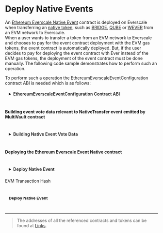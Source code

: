 <div class="DeployNativeEvent">

# Deploy Native Events

An [Ethereum Everscale Native Event](../../../../../docs/Concepts/Events.md#evm-to-ever-events) contract is deployed on Everscale when transferring an [native token](../../../../../docs/Concepts/TokenTypes.md), such as [BRIDGE](../../../../../docs/addresses.md#bridge), [QUBE](../../../../../docs/addresses.md#qube) or [WEVER](../../../../../docs/addresses.md#wever) from an EVM network to Everscale.\
When a user wants to transfer a token from an EVM network to Everscale and chooses to pay for the event contract deployment with the EVM gas tokens, the event contract is automatically deployed. But, if the user decides to pay for deploying the event contract with Ever instead of the EVM gas tokens, the deployment of the event contract must be done manually. The following code sample demonstrates how to perform such an operation.

To perform such a operation the EthereumEverscaleEventConfiguration contract ABI is needed which is as follows:

<details>
<summary>EthereumEverscaleEventConfiguration Contract ABI</summary>

```typescript
const EthereumEverscaleEventConfAbi = {
  "ABI version": 2,
  version: "2.2",
  header: ["time"],
  functions: [
    {
      name: "constructor",
      inputs: [{ name: "_configurationCode", type: "cell" }],
      outputs: [],
    },
    {
      name: "deploy",
      inputs: [
        { name: "_owner", type: "address" },
        {
          components: [
            { name: "eventABI", type: "bytes" },
            { name: "staking", type: "address" },
            { name: "eventInitialBalance", type: "uint64" },
            { name: "eventCode", type: "cell" },
          ],
          name: "basicConfiguration",
          type: "tuple",
        },
        {
          components: [
            { name: "chainId", type: "uint32" },
            { name: "eventEmitter", type: "uint160" },
            { name: "eventBlocksToConfirm", type: "uint16" },
            { name: "proxy", type: "address" },
            { name: "startBlockNumber", type: "uint32" },
            { name: "endBlockNumber", type: "uint32" },
          ],
          name: "networkConfiguration",
          type: "tuple",
        },
      ],
      outputs: [],
    },
    {
      name: "deriveConfigurationAddress",
      inputs: [
        {
          components: [
            { name: "eventABI", type: "bytes" },
            { name: "staking", type: "address" },
            { name: "eventInitialBalance", type: "uint64" },
            { name: "eventCode", type: "cell" },
          ],
          name: "basicConfiguration",
          type: "tuple",
        },
        {
          components: [
            { name: "chainId", type: "uint32" },
            { name: "eventEmitter", type: "uint160" },
            { name: "eventBlocksToConfirm", type: "uint16" },
            { name: "proxy", type: "address" },
            { name: "startBlockNumber", type: "uint32" },
            { name: "endBlockNumber", type: "uint32" },
          ],
          name: "networkConfiguration",
          type: "tuple",
        },
      ],
      outputs: [{ name: "value0", type: "address" }],
    },
    {
      name: "_randomNonce",
      inputs: [],
      outputs: [{ name: "_randomNonce", type: "uint256" }],
    },
    {
      name: "configurationCode",
      inputs: [],
      outputs: [{ name: "configurationCode", type: "cell" }],
    },
  ],
  data: [{ key: 1, name: "_randomNonce", type: "uint256" }],
  events: [],
  fields: [
    { name: "_pubkey", type: "uint256" },
    { name: "_timestamp", type: "uint64" },
    { name: "_constructorFlag", type: "bool" },
    { name: "_randomNonce", type: "uint256" },
    { name: "configurationCode", type: "cell" },
  ],
} as const;
```

</details>

<br/>

#### Building event vote data relevant to NativeTransfer event emitted by MultiVault contract

<br/>
<details>
<summary>Building Native Event Vote Data</summary>

```typescript
// Import following libraries
import { ethers } from "ethers";

// Initiate the EVM provider as mentioned in prerequisites section

// NativeTransfer event ABI interface
let abi = new ethers.Interface([
  `event NativeTransfer(
        int8 native_wid,
        uint256 native_addr,
        uint128 amount,
        int8 recipient_wid,
        uint256 recipient_addr,
        uint value,
        uint expected_evers,
        bytes payload
    )`,
]);

/**
 * Fetches the transaction receipt from a tx hash to extract the logs and use them to build event vote data.
 * @param txHash {string} The initializer function call transaction hash 
 */
const txReceipt = await provider.getTransactionReceipt(txHash);
if (!txReceipt) {
  throw new Error("Transaction receipt not found");
}

// Fetching the logs from the receipt
const logs = txReceipt.logs
  .map((log) => {
    try {
      let abiArgs = { topics: [log.topics[0]], data: log.data };
      return {
        index: log.index,
        data: log.data,
        parsedLog: abi.parseLog(abiArgs),
      };
    } catch (e) {
      return null;
    }
  })
  .filter((log) => log?.parsedLog !== null) as {
  index: number;
  data: string;
  parsedLog: any;
}[];

// Finding the NativeTransfer event from fetched logs
const log = logs.find((log) => log.parsedLog.name === "NativeTransfer");

// Building the event vote data
const eventLog = {
  eventTransaction: txReceipt.hash,
  eventIndex: log?.index!,
  eventData: log?.data!,
  eventBlockNumber: txReceipt.blockNumber,
  eventBlock: txReceipt.blockHash,
};
```

</details>

<br/>

#### Deploying the Ethereum Everscale Event Native contract

<br/>
<details>
<summary>Deploy Native Event</summary>

```typescript
// Import following libraries
import init, { mapEthBytesIntoTonCell } from "eth-ton-abi-converter";
import { Address } from "everscale-inpage-provider";

// initiate the Tvm provider as mentioned in prerequisites section

// User's Everscale address
const everSender: Address = new Address("0:12345");

/**
 * @param EthereumEverscaleEventConfAbi {JSON} The event config contract ABI
 * @param EthereumEverscaleNativeEventConfigurationAddr {Address} The Native event config contract address.
 */
const EvmEverEventConf = new provider.Contract(
  EthereumEverscaleEventConfAbi,
  EthereumEverscaleNativeEventConfigurationAddr
);

// Fetching the details from config contract to extract the event contract ABI and use it when encoding event data
const ethConfigDetails = await EvmEverEventConf.methods
  .getDetails({ answerId: 0 })
  .call({});

// Fetching the flags from the config contract to use when encoding the event data
const flags = (
  await EvmEverEventConf.methods.getFlags({ answerId: 0 }).call({})
)._flags;

// Encoding the event data
await init();
const eventData: string = await mapEthBytesIntoTonCell(
  Buffer.from(
    ethConfigDetails._basicConfiguration.eventABI,
    "base64"
  ).toString(),
  eventLog.eventData,
  flags
);

// Event vote data interface
interface EventVoteData {
  eventTransaction: string;
  eventIndex: number;
  eventData: string;
  eventBlockNumber: number;
  eventBlock: string;
}

// Preparing the parameters
const eventVoteData: EventVoteData = {
  eventTransaction: eventLog.eventTransaction,
  eventIndex: eventLog.eventIndex,
  eventData: eventData,
  eventBlockNumber: eventLog.eventBlockNumber,
  eventBlock: eventLog.eventBlock,
};

/**
 * @param eventVoteData {EventVoteData} Prepared event vote data
 * @param from {Address} User Ever address
 * @param amount {string} Event initial value
 * @param bounce {boolean} Should return remained gas ?
 */
await EvmEverEventConf.methods
  .deployEvent({ eventVoteData: eventVoteData })
  .send({
    from: everSender,
    amount: ethers.parseUnits("6", 9).toString(),
    bounce: true,
  });
```

</details>

<label for="txHash">EVM Transaction Hash </label>
<input ref="txHash" type="text"/>

<br/>
<button @click="HandleDeployNativeEvent" style="{background-color : gray, border-radius: 100px}">Deploy Native Event</button>

<p class="output-p" ref="deployNativeEventOutput"></p>


---

> The addresses of all the referenced contracts and tokens can be found at [Links](../../../../../docs/addresses.md).


</div>

<script lang="ts" >
import { defineComponent, ref, onMounted } from "vue";
import { Address } from "everscale-inpage-provider";
import { useEventDeployer } from "../../../providers/useEventDeployer"
const { deployNativeEvent } = useEventDeployer();
import isValidTxHash from "../../../providers/helpers/isValidTxHash"
import {useEvmProvider} from "../../../../providers/useEvmProvider"
import {toast} from "../../../providers/helpers/toaster.ts"

export default defineComponent({
  name: "DeployNativeEvent",
  setup() {

    onMounted(async ()=>{
      await useEvmProvider().MetaMaskProvider().on('chainChanged', (chainId) => location.reload());
    })

    async function HandleDeployNativeEvent() {
      this.$refs.deployNativeEventOutput.innerHTML = "processing ...";

      if (this.$refs.txHash.value.toString() == "" || !await isValidTxHash(this.$refs.txHash.value.toString())) {
        toast("Please enter valid transaction hash  !!", 0);
        this.$refs.deployNativeEventOutput.innerHTML = ""
        return
      }

      var deployNativeEventOutput = await deployNativeEvent(
        this.$refs.txHash.value.toString(),
      );

      if (deployNativeEventOutput[0] != "ERROR :" ){
      toast("Operation successful", 1)
      }else{
      toast(deployNativeEventOutput[1], 0);
      this.$refs.deployNativeEventOutput.innerHTML = "";
      return;
      }

      this.$refs.deployNativeEventOutput.innerHTML = deployNativeEventOutput;
    }
    return {
      HandleDeployNativeEvent,
    };
  },
});

</script>

<style>
  button, input, details, select, .output-p{
  background-color: var(--vp-c-bg-mute);
  transition: background-color 0.1s;
  padding: 5px 12px;
  border: 1px solid var(--vp-c-divider);
  border-radius: 8px;
  font-weight: 600;
  margin-right: 0.5rem;
  cursor : pointer;  
}

</style>
